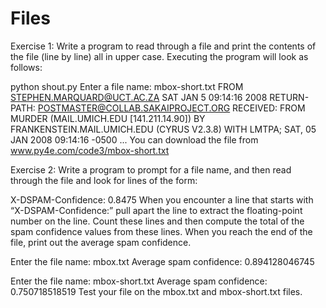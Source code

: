 # Files
Exercise 1: Write a program to read through a file and print the contents of the file (line by line) all in upper case. Executing the program will look as follows:

python shout.py
Enter a file name: mbox-short.txt
FROM STEPHEN.MARQUARD@UCT.AC.ZA SAT JAN  5 09:14:16 2008
RETURN-PATH: <POSTMASTER@COLLAB.SAKAIPROJECT.ORG>
RECEIVED: FROM MURDER (MAIL.UMICH.EDU [141.211.14.90])
     BY FRANKENSTEIN.MAIL.UMICH.EDU (CYRUS V2.3.8) WITH LMTPA;
     SAT, 05 JAN 2008 09:14:16 -0500 ...
You can download the file from www.py4e.com/code3/mbox-short.txt

Exercise 2: Write a program to prompt for a file name, and then read through the file and look for lines of the form:

X-DSPAM-Confidence: 0.8475
When you encounter a line that starts with “X-DSPAM-Confidence:” pull apart the line to extract the floating-point number on the line. Count these lines and then compute the total of the spam confidence values from these lines. When you reach the end of the file, print out the average spam confidence.

Enter the file name: mbox.txt
Average spam confidence: 0.894128046745

Enter the file name: mbox-short.txt
Average spam confidence: 0.750718518519
Test your file on the mbox.txt and mbox-short.txt files.
